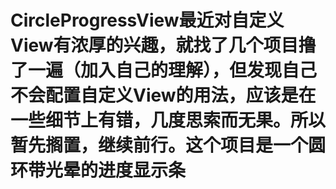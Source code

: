 # CircleProgressView最近对自定义View有浓厚的兴趣，就找了几个项目撸了一遍（加入自己的理解），但发现自己不会配置自定义View的用法，应该是在一些细节上有错，几度思索而无果。所以暂先搁置，继续前行。这个项目是一个圆环带光晕的进度显示条
